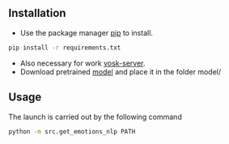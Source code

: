 ## Installation
* Use the package manager [pip](https://pip.pypa.io/en/stable/) to install.
```bash
pip install -r requirements.txt
```
* Also necessary for work [vosk-server](https://github.com/kompotiks/vosk-server).
* Download pretrained [model](https://drive.google.com/drive/folders/16lu6qfvLnLIW4YXppRLRJDzz8GcQPimC?usp=sharing) and place it in the folder model/

## Usage
The launch is carried out by the following command

```bash
python -m src.get_emotions_nlp PATH 
```
